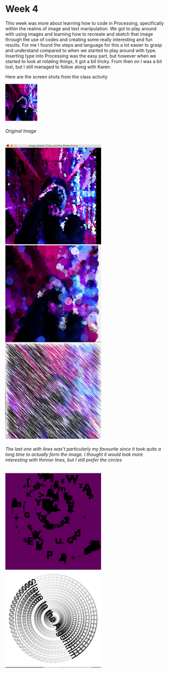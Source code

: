 # Week 4

This week was more about learning how to code in Processing, specifically within the realms of image and text manipulation. We got to play around with using images and learning how to recreate and sketch that image through the use of codes and creating some really interesting and fun results. For me I found the steps and language for this a lot easier to grasp and understand compared to when we started to play around with type. Inserting type into Processing was the easy part, but however when we started to look at rotating things, it got a bit tricky. From then on I was a bit lost, but I still managed to follow along with Karen.  

Here are the screen shots from the class activity  

<img src= "https://github.com/aliceyu1111/Slave-to-the-Algorithm/blob/master/Week%204/Nightshot.jpg" width ="100" />

###### Original Image

<img src= "https://github.com/aliceyu1111/Slave-to-the-Algorithm/blob/master/Week%204/Image%20Sketch%201.png" width ="300" />
<img src= "https://github.com/aliceyu1111/Slave-to-the-Algorithm/blob/master/Week%204/Image%20Sketch%202.png" width ="300" />
<img src= "https://github.com/aliceyu1111/Slave-to-the-Algorithm/blob/master/Week%204/Image%20Sketch%203.png" width ="300" />

###### The last one with lines was't particularly my favourite since it took quite a long time to actually form the image. I thought it would look more interesting with thinner lines, but I still prefer the circles

<img src= "https://github.com/aliceyu1111/Slave-to-the-Algorithm/blob/master/Week%204/Drawing%20with%20Text.png" width ="300" />
<img src= "https://github.com/aliceyu1111/Slave-to-the-Algorithm/blob/master/Week%204/Spinning%20Text%20.png" width ="300" />
